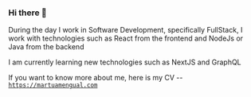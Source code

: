 ### Hi there 👋

During the day I work in Software Development, specifically FullStack, I work with technologies such as React from the frontend and NodeJs or Java from the backend

I am currently learning new technologies such as NextJS and GraphQL

If you want to know more about me, here is my CV -- [`https://martuamengual.com`](https://martuamengual.com)

<!--
**martuuamengual/martuuamengual** is a ✨ _special_ ✨ repository because its `README.md` (this file) appears on your GitHub profile.

Here are some ideas to get you started:

- 🔭 I’m currently working on ...
- 🌱 I’m currently learning ...
- 👯 I’m looking to collaborate on ...
- 🤔 I’m looking for help with ...
- 💬 Ask me about ...
- 📫 How to reach me: ...
- 😄 Pronouns: ...
- ⚡ Fun fact: ...
-->
